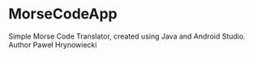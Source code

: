 # MorseCodeApp
Simple Morse Code Translator, created using Java and Android Studio.
Author
Paweł Hrynowiecki